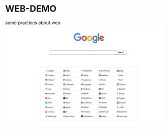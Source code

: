 # WEB-DEMO
some practices about web
![这里随便写文字](https://github.com/dashenmozi/WEB-DEMO/blob/master/images/dispaly.png)
